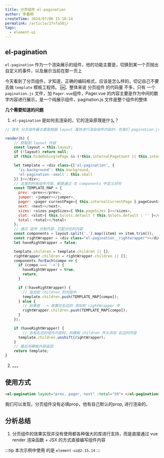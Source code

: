 ```yaml
---
title: 分页组件 el-pagination
author: 李嘉明
createTime: 2024/07/06 15:18:14
permalink: /article/27nfa58j/
tags:
  - element-ui
---
```


## el-pagination

`el-pagination` 作为一个渲染展示的组件，他的功能主要是，切换到某一个页抛出自定义的事件，以及展示当前在那一页上

今天看到了分页组件，才知道，正确的编码格式，应该是怎么样的，切记自己不要去做 `template` 模板工程师。
🆗，整体来说 分页组件 的代码量 不多，只有 一个 `pagination.js` 文件，加 `Pager.vue`组件，Pager.vue 的内容主要是作为中间的数字内容进行展示，是一个纯展示组件，pagination.js 文件是整个组件的整体

**几个需要知道的问题**

1. `el-pagination` 是如何去渲染的，它的渲染原理是什么？

```js
// 首先 分页组件最主要是根据 layout 属性进行渲染组件内容的，在我们 pagination.js 中分别定义了 next prev jumper ... 等的组件，pagination 正是根据 layout 的内容按照一定的规则去渲染需要的组件

render(h) {
    // 获取到 layout 内容
    const layout = this.layout;
    if (!layout) return null;
    if (this.hideOnSinglePage && (!this.internalPageCount || this.internalPageCount === 1)) return null;

    let template = <div class={['el-pagination', {
      'is-background': this.background,
      'el-pagination--small': this.small
    }] }></div>;
    // 这里的所有组件内容，都是通过 在 components 中定义好的
    const TEMPLATE_MAP = {
      prev: <prev></prev>,
      jumper: <jumper></jumper>,
      pager: <pager currentPage={ this.internalCurrentPage } pageCount={ this.internalPageCount } pagerCount={ this.pagerCount } on-change={ this.handleCurrentChange } disabled={ this.disabled }></pager>,
      next: <next></next>,
      sizes: <sizes pageSizes={ this.pageSizes }></sizes>,
      slot: <slot>{ this.$slots.default ? this.$slots.default : '' }</slot>,
      total: <total></total>
    };
    // 通过 逗号 分割内容，匹配对应的内容
    const components = layout.split(',').map((item) => item.trim());
    const rightWrapper = <div class="el-pagination__rightwrapper"></div>;
    let haveRightWrapper = false;

    template.children = template.children || [];
    rightWrapper.children = rightWrapper.children || [];
    components.forEach(compo => {
      if (compo === '->') {
        haveRightWrapper = true;
        return;
      }

      if (!haveRightWrapper) {
        // 追加到 children 的内容中
        template.children.push(TEMPLATE_MAP[compo]);
      } else {
        // 如果是 --> 放置在右边的 添加到 rightWrapper 中
        rightWrapper.children.push(TEMPLATE_MAP[compo]);
      }
    });

    if (haveRightWrapper) {
        // 当有右边的组件内容时，向模板 children 开头添加 右边的内容
      template.children.unshift(rightWrapper);
    }
    // 最后将模板内容返回
    return template;
}
```

2. 。。。

## 使用方式

```html
<el-pagination layout="prev, pager, next" :total="50"> </el-pagination>
```

我们可以发现，分页组件没有必填prop，他有自己默认的prop, 进行渲染的。


## 分析总结

1. 分页组件的效果实现并没有使用都各种强大的库进行支持，而是直接通过 vue render 渲染函数 + JSX 的方式直接编写组件内容

:::tip
本次示例中使用 的是 `element-ui@2.15.14`
:::